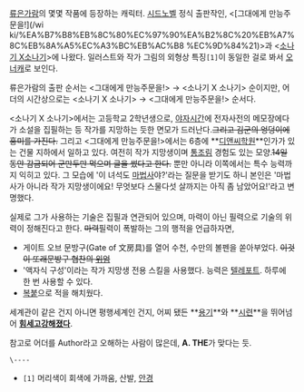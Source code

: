 [류은가람](%EB%A5%98%EC%9D%80%EA%B0%80%EB%9E%8C.md)의 몇몇 작품에 등장하는 캐릭터.
[시드노벨](%EC%8B%9C%EB%93%9C%EB%85%B8%EB%B2%A8.md) 정식 출판작인, <[그대에게 만능주문을!](/wi
ki/%EA%B7%B8%EB%8C%80%EC%97%90%EA%B2%8C%20%EB%A7%8C%EB%8A%A5%EC%A3%BC%EB%AC%B8
%EC%9D%84%21)>과 <[소나기 X소나기](%EC%86%8C%EB%82%98%EA%B8%B0%20X%20%EC%86%8C%EB%82%98%EA%B8%B0.md)>에
나왔다. 일러스트와 작가 그림의 외형상 특징`[1]`이 동일한 걸로 봐서
[오너캐](%EC%98%A4%EB%84%88%EC%BA%90.md)로 보인다.

류은가람의 출판 순서는 <그대에게 만능주문을!> → <소나기 X 소나기> 순이지만, 어더의 시간상으로는 <소나기 X 소나기> → <그대에게
만능주문을!> 순서다.

<소나기 X 소나기>에서는 고등학교 2학년생으로,
[야자시간](%EC%95%BC%EA%B0%84%EC%9E%90%EC%9C%A8%ED%95%99%EC%8A%B5.md)에 전자사전의
메모장에다가 소설을 집필하는 등 작가를 지망하는 듯한 면모가 드러난다.<del>그리고 김군의 엉덩이에 흥미를 가진다.</del> 그리고
<그대에게 만능주문을!>에서는 6층에 **[디앤씨학원](%EB%94%94%EC%95%A4%EC%94%A8%EB%AF%B8%EB%94%94%EC%96%B4.md)**인가가 있는 건물
지하에서 일하고 있다. 여전히 작가 지망생이며 [통조림](%ED%86%B5%EC%A1%B0%EB%A6%BC.md) 경험도 있는
모양.<del>14일 동안 감금되어 군만두만 먹으며 글을 썼다고 한다.</del> 뿐만 아니라 이쪽에서는 특수 능력까지 익히고 있다. 그
모습에 '이 녀석도 [마법사](%EB%A7%88%EB%B2%95%EC%82%AC.md)야?'라는 질문을 받기도 하니 본인은 '마법사가
아니라 작가 지망생이에요! 무엇보다 스물다섯 살까지는 아직 좀 남았어요!'라고 변명했다.

실제로 그가 사용하는 기술은 집필과 연관되어 있으며, 마력이 아닌 필력으로 기술의 위력이 정해진다고 한다. <del>마력</del>필력이
폭발하는 그의 행적을 언급하자면,

  * 게이트 오브 문방구(Gate of 文房具)를 열어 수천, 수만의 볼펜을 쏟아부었다. <del>이것이 또래문방구 협찬의 [위엄](%EC%9C%84%EC%97%84.md)</del>
  * '액자식 구성'이라는 작가 지망생 전용 스킬을 사용했다. 능력은 [텔레포트](%ED%85%94%EB%A0%88%ED%8F%AC%ED%8A%B8.md). 하루에 한 번 사용할 수 있다.
  * [복붙](%EB%B3%B5%EB%B6%99.md)으로 적을 해치웠다.  

세계관이 같은 건지 아니면 평행세계인 건지, 어찌 됐든 **[용기](%EB%A7%88%EA%B0%90.md)**와
**[시련](%ED%86%B5%EC%A1%B0%EB%A6%BC.md)**을 뛰어넘어 **[힘세고강해졌다](%EC%99%88%EB%8F%84.md)**.

참고로 어더를 Author라고 오해하는 사람이 많은데, **A. THE**가 맞다는 듯.

`\----`

  * `[1]` 머리색이 회색에 가까움, 산발, [안경](%EC%95%88%EA%B2%BD.md)

